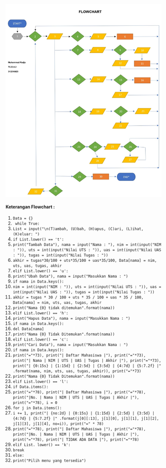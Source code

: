 ![Gambar1](pk6/6.12.jpg)
#### Keterangan Flowchart : 
1. ```Data = {}```
2. ``` while True:```
3. ```List = input("\n(T)ambah, (U)bah, (H)apus, (C)ari, (L)ihat, (K)eluar: ")```
4. ```if List.lower() == 't':```
5. ```print("Tambah Data"), nama = input("Nama : "), nim = int(input("NIM : ")), uts = int(input("Nilai UTS : ")), uas = int(input("Nilai UAS : ")), tugas = int(input("Nilai Tugas : "))```
6. ```akhir = tugas*30/100 + uts*35/100 + uas*35/100, Data[nama] = nim, uts, uas, tugas, akhir```
7. ```elif List.lower() == 'u':```
8. ```print("Ubah Data"), nama = input("Masukkan Nama : ")```
9. ```if nama in Data.keys():```
10. ```nim = int(input("NIM : ")), uts = int(input("Nilai UTS : ")), uas = int(input("Nilai UAS : ")), tugas = int(input("Nilai Tugas : "))```
11. ```akhir = tugas * 30 / 100 + uts * 35 / 100 + uas * 35 / 100, Data[nama] = nim, uts, uas, tugas, akhir```
12. ```print("Nama {0} tidak ditemukan".format(nama))```
13. ```elif List.lower() == 'h':```
14. ```print("Hapus Data"), nama = input("Masukkan Nama : ")```
15. ```if nama in Data.keys():```
16. ```del Data[nama]```
17. ```print("Nama {0} Tidak Ditemukan".format(nama))```
18. ```elif List.lower() == 'c':```
19. ```print("Cari Data"), nama = input("Masukkan Nama : ")```
20. ```if nama in Data.keys():```
21. ```print("="*73), print("| Daftar Mahasiswa |"), print("="*73), print("| Nama | NIM | UTS | UAS | Tugas | Akhir |"), print("="*73), print("| {0:15s} | {1:15d} | {2:5d} | {3:5d} | {4:7d} | {5:7.2f} |" .format(nama, nim, uts, uas, tugas, akhir)), print("="*73)```
22. ```print("Nama {0} Tidak Ditemukan".format(nama))```
23. ```elif List.lower() == 'l':```
24. ```if Data.items():```
25. ```print("="*78), print("| Daftar Mahasiswa |"), print("="*78), print("|No. | Nama | NIM | UTS | UAS | Tugas | Akhir |"), print("="*78), i = 0```
26. ```for j in Data.items():```
27. ```i += 1, print("| {no:2d} | {0:15s} | {1:15d} | {2:5d} | {3:5d} | {4:7d} | {5:7.2f} |" .format(j[0][:13], j[1][0], j[1][1], j[1][2], j[1][3], j[1][4], no=i)), print("=" * 78)```
28. ```print("="*78), print("| Daftar Mahasiswa |"), print("="*78), print("|No. | Nama | NIM | UTS | UAS | Tugas | Akhir |"), print("="*78), print("| TIDAK ADA DATA |"), print("="*78)```
29. ```elif List. lower() == 'k':```
30. ```break```
31. ```else:```
32. ```print("Pilih menu yang tersedia")```
